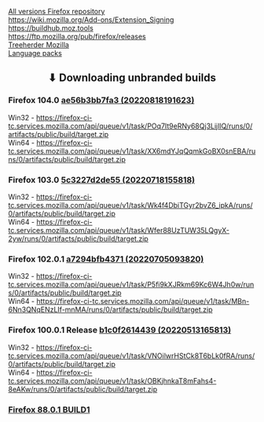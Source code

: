 [All versions Firefox repository](https://hg.mozilla.org/releases/mozilla-release/tags)
<br>
https://wiki.mozilla.org/Add-ons/Extension_Signing
<br>
https://buildhub.moz.tools
<br>
https://ftp.mozilla.org/pub/firefox/releases
<br>
[Treeherder Mozilla](https://treeherder.mozilla.org/jobs?repo=mozilla-release&searchStr=addon)
<br>
[Language packs](http://releases.mozilla.org/pub/firefox/releases/100.0.2/win64/xpi/)

<h2 align="center">⬇ Downloading unbranded builds</h2>

### Firefox 104.0 [ae56b3bb7fa3 (20220818191623)](https://hg.mozilla.org/releases/mozilla-release/rev/ae56b3bb7fa3)
Win32 - https://firefox-ci-tc.services.mozilla.com/api/queue/v1/task/POq7It9eRNy68Qj3LijIlQ/runs/0/artifacts/public/build/target.zip
<br>
Win64 - https://firefox-ci-tc.services.mozilla.com/api/queue/v1/task/XX6mdYJqQqmkGoBX0snEBA/runs/0/artifacts/public/build/target.zip

### Firefox 103.0 [5c3227d2de55 (20220718155818)](https://hg.mozilla.org/releases/mozilla-release/rev/5c3227d2de55)
Win32 - https://firefox-ci-tc.services.mozilla.com/api/queue/v1/task/Wk4f4DbiTGyr2bvZ6_ipkA/runs/0/artifacts/public/build/target.zip
<br>
Win64 - https://firefox-ci-tc.services.mozilla.com/api/queue/v1/task/Wfer88UzTUW35LQgyX-2yw/runs/0/artifacts/public/build/target.zip

### Firefox 102.0.1 [a7294bfb4371 (20220705093820)](https://treeherder.mozilla.org/jobs?repo=mozilla-release&searchStr=addon&revision=a7294bfb43712ab3225c76087cd359a22ea8fa7d)
Win32 - https://firefox-ci-tc.services.mozilla.com/api/queue/v1/task/P5fi9kXJRkm69Kc6W4Jh0w/runs/0/artifacts/public/build/target.zip
<br>
Win64 - https://firefox-ci-tc.services.mozilla.com/api/queue/v1/task/MBn-6Nn3QNqENzLIf-mnMA/runs/0/artifacts/public/build/target.zip

### Firefox 100.0.1 Release [b1c0f2614439 (20220513165813)](https://hg.mozilla.org/releases/mozilla-release/rev/b1c0f2614439)
Win32 - https://firefox-ci-tc.services.mozilla.com/api/queue/v1/task/VNOilwrHStCk8T6bLk0fRA/runs/0/artifacts/public/build/target.zip
<br>
Win64 - https://firefox-ci-tc.services.mozilla.com/api/queue/v1/task/OBKjhnkaT8mFahs4-8eAKw/runs/0/artifacts/public/build/target.zip


### [Firefox 88.0.1 BUILD1](https://firefox-ci-tc.services.mozilla.com/api/index/v1/task/gecko.v2.mozilla-release.revision.179e1482851c07d65bf29a21c9e42ea312fc87fa.firefox.win64-add-on-devel/artifacts/public/build/target.zip)
